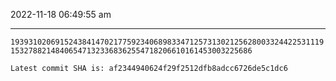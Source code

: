 2022-11-18 06:49:55 am

---

`1939310206915243841470217759234068983347125731302125628003324422531119153278821484065471323368362554718206610161453003225686`

`Latest commit SHA is: af2344940624f29f2512dfb8adcc6726de5c1dc6 `

